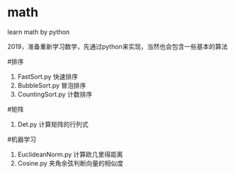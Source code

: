 # math
learn math by python

2019，准备重新学习数学，先通过python来实现，当然也会包含一些基本的算法

#排序
1. FastSort.py 快速排序
2. BubbleSort.py 冒泡排序
3. CountingSort.py 计数排序

#矩阵
1. Det.py 计算矩阵的行列式

#机器学习
1. EuclideanNorm.py 计算欧几里得距离
2. Cosine.py 夹角余弦判断向量的相似度

